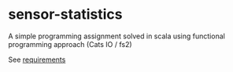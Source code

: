 # sensor-statistics
A simple programming assignment solved in scala using functional programming approach (Cats IO / fs2)

See [requirements](requirements.md)
